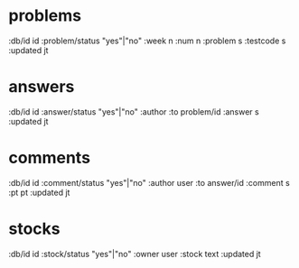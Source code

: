 # problems

:db/id id
:problem/status "yes"|"no"
:week n
:num n
:problem s
:testcode s
:updated jt


# answers

:db/id id
:answer/status "yes"|"no"
:author
:to problem/id
:answer s
:updated jt


# comments

:db/id id
:comment/status "yes"|"no"
:author user
:to answer/id
:comment s
:pt pt
:updated jt


# stocks

:db/id id
:stock/status "yes"|"no"
:owner user
:stock text
:updated jt
